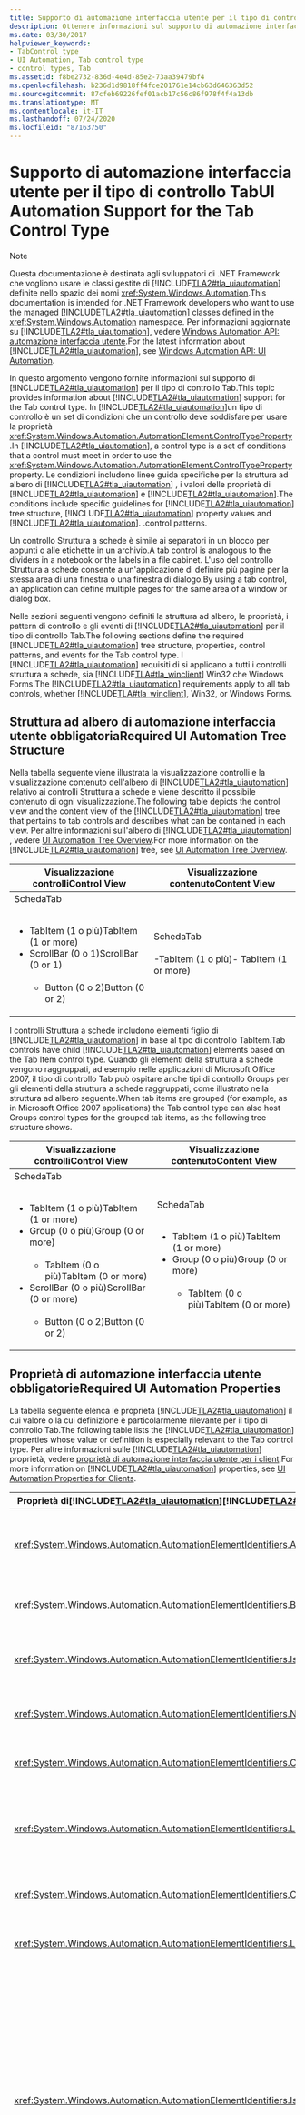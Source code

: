 ```yaml
---
title: Supporto di automazione interfaccia utente per il tipo di controllo Tab
description: Ottenere informazioni sul supporto di automazione interfaccia utente per il tipo di controllo Tab. Informazioni sulla struttura ad albero, le proprietà, i pattern di controllo e gli eventi di richiesti.
ms.date: 03/30/2017
helpviewer_keywords:
- TabControl type
- UI Automation, Tab control type
- control types, Tab
ms.assetid: f8be2732-836d-4e4d-85e2-73aa39479bf4
ms.openlocfilehash: b236d1d9818ff4fce201761e14cb63d646363d52
ms.sourcegitcommit: 87cfeb69226fef01acb17c56c86f978f4f4a13db
ms.translationtype: MT
ms.contentlocale: it-IT
ms.lasthandoff: 07/24/2020
ms.locfileid: "87163750"
---
```

# <a name="ui-automation-support-for-the-tab-control-type"></a><span data-ttu-id="49830-104">Supporto di automazione interfaccia utente per il tipo di controllo Tab</span><span class="sxs-lookup"><span data-stu-id="49830-104">UI Automation Support for the Tab Control Type</span></span>
> [!NOTE]
> <span data-ttu-id="49830-105">Questa documentazione è destinata agli sviluppatori di .NET Framework che vogliono usare le classi gestite di [!INCLUDE[TLA2#tla_uiautomation](../../../includes/tla2sharptla-uiautomation-md.md)] definite nello spazio dei nomi <xref:System.Windows.Automation>.</span><span class="sxs-lookup"><span data-stu-id="49830-105">This documentation is intended for .NET Framework developers who want to use the managed [!INCLUDE[TLA2#tla_uiautomation](../../../includes/tla2sharptla-uiautomation-md.md)] classes defined in the <xref:System.Windows.Automation> namespace.</span></span> <span data-ttu-id="49830-106">Per informazioni aggiornate su [!INCLUDE[TLA2#tla_uiautomation](../../../includes/tla2sharptla-uiautomation-md.md)], vedere [Windows Automation API: automazione interfaccia utente](/windows/win32/winauto/entry-uiauto-win32).</span><span class="sxs-lookup"><span data-stu-id="49830-106">For the latest information about [!INCLUDE[TLA2#tla_uiautomation](../../../includes/tla2sharptla-uiautomation-md.md)], see [Windows Automation API: UI Automation](/windows/win32/winauto/entry-uiauto-win32).</span></span>  
  
 <span data-ttu-id="49830-107">In questo argomento vengono fornite informazioni sul supporto di [!INCLUDE[TLA2#tla_uiautomation](../../../includes/tla2sharptla-uiautomation-md.md)] per il tipo di controllo Tab.</span><span class="sxs-lookup"><span data-stu-id="49830-107">This topic provides information about [!INCLUDE[TLA2#tla_uiautomation](../../../includes/tla2sharptla-uiautomation-md.md)] support for the Tab control type.</span></span> <span data-ttu-id="49830-108">In [!INCLUDE[TLA2#tla_uiautomation](../../../includes/tla2sharptla-uiautomation-md.md)]un tipo di controllo è un set di condizioni che un controllo deve soddisfare per usare la proprietà <xref:System.Windows.Automation.AutomationElement.ControlTypeProperty> .</span><span class="sxs-lookup"><span data-stu-id="49830-108">In [!INCLUDE[TLA2#tla_uiautomation](../../../includes/tla2sharptla-uiautomation-md.md)], a control type is a set of conditions that a control must meet in order to use the <xref:System.Windows.Automation.AutomationElement.ControlTypeProperty> property.</span></span> <span data-ttu-id="49830-109">Le condizioni includono linee guida specifiche per la struttura ad albero di [!INCLUDE[TLA2#tla_uiautomation](../../../includes/tla2sharptla-uiautomation-md.md)] , i valori delle proprietà di [!INCLUDE[TLA2#tla_uiautomation](../../../includes/tla2sharptla-uiautomation-md.md)] e [!INCLUDE[TLA2#tla_uiautomation](../../../includes/tla2sharptla-uiautomation-md.md)].</span><span class="sxs-lookup"><span data-stu-id="49830-109">The conditions include specific guidelines for [!INCLUDE[TLA2#tla_uiautomation](../../../includes/tla2sharptla-uiautomation-md.md)] tree structure, [!INCLUDE[TLA2#tla_uiautomation](../../../includes/tla2sharptla-uiautomation-md.md)] property values and [!INCLUDE[TLA2#tla_uiautomation](../../../includes/tla2sharptla-uiautomation-md.md)].</span></span> <span data-ttu-id="49830-110">.</span><span class="sxs-lookup"><span data-stu-id="49830-110">control patterns.</span></span>  
  
 <span data-ttu-id="49830-111">Un controllo Struttura a schede è simile ai separatori in un blocco per appunti o alle etichette in un archivio.</span><span class="sxs-lookup"><span data-stu-id="49830-111">A tab control is analogous to the dividers in a notebook or the labels in a file cabinet.</span></span> <span data-ttu-id="49830-112">L'uso del controllo Struttura a schede consente a un'applicazione di definire più pagine per la stessa area di una finestra o una finestra di dialogo.</span><span class="sxs-lookup"><span data-stu-id="49830-112">By using a tab control, an application can define multiple pages for the same area of a window or dialog box.</span></span>  
  
 <span data-ttu-id="49830-113">Nelle sezioni seguenti vengono definiti la struttura ad albero, le proprietà, i pattern di controllo e gli eventi di [!INCLUDE[TLA2#tla_uiautomation](../../../includes/tla2sharptla-uiautomation-md.md)] per il tipo di controllo Tab.</span><span class="sxs-lookup"><span data-stu-id="49830-113">The following sections define the required [!INCLUDE[TLA2#tla_uiautomation](../../../includes/tla2sharptla-uiautomation-md.md)] tree structure, properties, control patterns, and events for the Tab control type.</span></span> <span data-ttu-id="49830-114">I [!INCLUDE[TLA2#tla_uiautomation](../../../includes/tla2sharptla-uiautomation-md.md)] requisiti di si applicano a tutti i controlli struttura a schede, sia [!INCLUDE[TLA#tla_winclient](../../../includes/tlasharptla-winclient-md.md)] Win32 che Windows Forms.</span><span class="sxs-lookup"><span data-stu-id="49830-114">The [!INCLUDE[TLA2#tla_uiautomation](../../../includes/tla2sharptla-uiautomation-md.md)] requirements apply to all tab controls, whether [!INCLUDE[TLA#tla_winclient](../../../includes/tlasharptla-winclient-md.md)], Win32, or Windows Forms.</span></span>  
  
<a name="Required_UI_Automation_Tree_Structure"></a>
## <a name="required-ui-automation-tree-structure"></a><span data-ttu-id="49830-115">Struttura ad albero di automazione interfaccia utente obbligatoria</span><span class="sxs-lookup"><span data-stu-id="49830-115">Required UI Automation Tree Structure</span></span>  
 <span data-ttu-id="49830-116">Nella tabella seguente viene illustrata la visualizzazione controlli e la visualizzazione contenuto dell'albero di [!INCLUDE[TLA2#tla_uiautomation](../../../includes/tla2sharptla-uiautomation-md.md)] relativo ai controlli Struttura a schede e viene descritto il possibile contenuto di ogni visualizzazione.</span><span class="sxs-lookup"><span data-stu-id="49830-116">The following table depicts the control view and the content view of the [!INCLUDE[TLA2#tla_uiautomation](../../../includes/tla2sharptla-uiautomation-md.md)] tree that pertains to tab controls and describes what can be contained in each view.</span></span> <span data-ttu-id="49830-117">Per altre informazioni sull'albero di [!INCLUDE[TLA2#tla_uiautomation](../../../includes/tla2sharptla-uiautomation-md.md)] , vedere [UI Automation Tree Overview](ui-automation-tree-overview.md).</span><span class="sxs-lookup"><span data-stu-id="49830-117">For more information on the [!INCLUDE[TLA2#tla_uiautomation](../../../includes/tla2sharptla-uiautomation-md.md)] tree, see [UI Automation Tree Overview](ui-automation-tree-overview.md).</span></span>  
  
|<span data-ttu-id="49830-118">Visualizzazione controlli</span><span class="sxs-lookup"><span data-stu-id="49830-118">Control View</span></span>|<span data-ttu-id="49830-119">Visualizzazione contenuto</span><span class="sxs-lookup"><span data-stu-id="49830-119">Content View</span></span>|  
|------------------|------------------|  
|<span data-ttu-id="49830-120">Scheda</span><span class="sxs-lookup"><span data-stu-id="49830-120">Tab</span></span><br /><br /> <ul><li><span data-ttu-id="49830-121">TabItem (1 o più)</span><span class="sxs-lookup"><span data-stu-id="49830-121">TabItem (1 or more)</span></span></li><li><span data-ttu-id="49830-122">ScrollBar (0 o 1)</span><span class="sxs-lookup"><span data-stu-id="49830-122">ScrollBar (0 or 1)</span></span><br /><br /> <ul><li><span data-ttu-id="49830-123">Button (0 o 2)</span><span class="sxs-lookup"><span data-stu-id="49830-123">Button (0 or 2)</span></span></li></ul></li></ul>|<span data-ttu-id="49830-124">Scheda</span><span class="sxs-lookup"><span data-stu-id="49830-124">Tab</span></span><br /><br /> <span data-ttu-id="49830-125">-TabItem (1 o più)</span><span class="sxs-lookup"><span data-stu-id="49830-125">-   TabItem (1 or more)</span></span>|  
  
 <span data-ttu-id="49830-126">I controlli Struttura a schede includono elementi figlio di [!INCLUDE[TLA2#tla_uiautomation](../../../includes/tla2sharptla-uiautomation-md.md)] in base al tipo di controllo TabItem.</span><span class="sxs-lookup"><span data-stu-id="49830-126">Tab controls have child [!INCLUDE[TLA2#tla_uiautomation](../../../includes/tla2sharptla-uiautomation-md.md)] elements based on the Tab Item control type.</span></span> <span data-ttu-id="49830-127">Quando gli elementi della struttura a schede vengono raggruppati, ad esempio nelle applicazioni di Microsoft Office 2007, il tipo di controllo Tab può ospitare anche tipi di controllo Groups per gli elementi della struttura a schede raggruppati, come illustrato nella struttura ad albero seguente.</span><span class="sxs-lookup"><span data-stu-id="49830-127">When tab items are grouped (for example, as in Microsoft Office 2007 applications) the Tab control type can also host Groups control types for the grouped tab items, as the following tree structure shows.</span></span>  
  
|<span data-ttu-id="49830-128">Visualizzazione controlli</span><span class="sxs-lookup"><span data-stu-id="49830-128">Control View</span></span>|<span data-ttu-id="49830-129">Visualizzazione contenuto</span><span class="sxs-lookup"><span data-stu-id="49830-129">Content View</span></span>|  
|------------------|------------------|  
|<span data-ttu-id="49830-130">Scheda</span><span class="sxs-lookup"><span data-stu-id="49830-130">Tab</span></span><br /><br /> <ul><li><span data-ttu-id="49830-131">TabItem (1 o più)</span><span class="sxs-lookup"><span data-stu-id="49830-131">TabItem (1 or more)</span></span></li><li><span data-ttu-id="49830-132">Group (0 o più)</span><span class="sxs-lookup"><span data-stu-id="49830-132">Group (0 or more)</span></span><br /><br /> <ul><li><span data-ttu-id="49830-133">TabItem (0 o più)</span><span class="sxs-lookup"><span data-stu-id="49830-133">TabItem (0 or more)</span></span></li></ul></li><li><span data-ttu-id="49830-134">ScrollBar (0 o più)</span><span class="sxs-lookup"><span data-stu-id="49830-134">ScrollBar (0 or more)</span></span><br /><br /> <ul><li><span data-ttu-id="49830-135">Button (0 o 2)</span><span class="sxs-lookup"><span data-stu-id="49830-135">Button (0 or 2)</span></span></li></ul></li></ul>|<span data-ttu-id="49830-136">Scheda</span><span class="sxs-lookup"><span data-stu-id="49830-136">Tab</span></span><br /><br /> <ul><li><span data-ttu-id="49830-137">TabItem (1 o più)</span><span class="sxs-lookup"><span data-stu-id="49830-137">TabItem (1 or more)</span></span></li><li><span data-ttu-id="49830-138">Group (0 o più)</span><span class="sxs-lookup"><span data-stu-id="49830-138">Group (0 or more)</span></span><br /><br /> <ul><li><span data-ttu-id="49830-139">TabItem (0 o più)</span><span class="sxs-lookup"><span data-stu-id="49830-139">TabItem (0 or more)</span></span></li></ul></li></ul>|  
  
<a name="Required_UI_Automation_Properties"></a>
## <a name="required-ui-automation-properties"></a><span data-ttu-id="49830-140">Proprietà di automazione interfaccia utente obbligatorie</span><span class="sxs-lookup"><span data-stu-id="49830-140">Required UI Automation Properties</span></span>  
 <span data-ttu-id="49830-141">La tabella seguente elenca le proprietà [!INCLUDE[TLA2#tla_uiautomation](../../../includes/tla2sharptla-uiautomation-md.md)] il cui valore o la cui definizione è particolarmente rilevante per il tipo di controllo Tab.</span><span class="sxs-lookup"><span data-stu-id="49830-141">The following table lists the [!INCLUDE[TLA2#tla_uiautomation](../../../includes/tla2sharptla-uiautomation-md.md)] properties whose value or definition is especially relevant to the Tab control type.</span></span> <span data-ttu-id="49830-142">Per altre informazioni sulle [!INCLUDE[TLA2#tla_uiautomation](../../../includes/tla2sharptla-uiautomation-md.md)] proprietà, vedere [proprietà di automazione interfaccia utente per i client](ui-automation-properties-for-clients.md).</span><span class="sxs-lookup"><span data-stu-id="49830-142">For more information on [!INCLUDE[TLA2#tla_uiautomation](../../../includes/tla2sharptla-uiautomation-md.md)] properties, see [UI Automation Properties for Clients](ui-automation-properties-for-clients.md).</span></span>  
  
|<span data-ttu-id="49830-143">Proprietà di[!INCLUDE[TLA2#tla_uiautomation](../../../includes/tla2sharptla-uiautomation-md.md)]</span><span class="sxs-lookup"><span data-stu-id="49830-143">[!INCLUDE[TLA2#tla_uiautomation](../../../includes/tla2sharptla-uiautomation-md.md)] Property</span></span>|<span data-ttu-id="49830-144">Valore</span><span class="sxs-lookup"><span data-stu-id="49830-144">Value</span></span>|<span data-ttu-id="49830-145">Note</span><span class="sxs-lookup"><span data-stu-id="49830-145">Notes</span></span>|  
|------------------------------------------------------------------------------------|-----------|-----------|  
|<xref:System.Windows.Automation.AutomationElementIdentifiers.AutomationIdProperty>|<span data-ttu-id="49830-146">Vedere le note.</span><span class="sxs-lookup"><span data-stu-id="49830-146">See notes.</span></span>|<span data-ttu-id="49830-147">Il valore di questa proprietà deve essere univoco in tutti i controlli in un'applicazione.</span><span class="sxs-lookup"><span data-stu-id="49830-147">The value of this property needs to be unique across all controls in an application.</span></span>|  
|<xref:System.Windows.Automation.AutomationElementIdentifiers.BoundingRectangleProperty>|<span data-ttu-id="49830-148">Vedere le note.</span><span class="sxs-lookup"><span data-stu-id="49830-148">See notes.</span></span>|<span data-ttu-id="49830-149">Il rettangolo più esterno che contiene l'intero controllo.</span><span class="sxs-lookup"><span data-stu-id="49830-149">The outermost rectangle that contains the whole control.</span></span>|  
|<xref:System.Windows.Automation.AutomationElementIdentifiers.IsKeyboardFocusableProperty>|<span data-ttu-id="49830-150">Vedere le note.</span><span class="sxs-lookup"><span data-stu-id="49830-150">See notes.</span></span>|<span data-ttu-id="49830-151">Se il controllo può ricevere lo stato attivo, deve supportare questa proprietà.</span><span class="sxs-lookup"><span data-stu-id="49830-151">If the control can receive keyboard focus, it must support this property.</span></span>|  
|<xref:System.Windows.Automation.AutomationElementIdentifiers.NameProperty>|<span data-ttu-id="49830-152">Vedere le note.</span><span class="sxs-lookup"><span data-stu-id="49830-152">See notes.</span></span>|<span data-ttu-id="49830-153">Il controllo Struttura a schede raramente richiede una proprietà Name.</span><span class="sxs-lookup"><span data-stu-id="49830-153">The tab control rarely requires a Name property.</span></span>|  
|<xref:System.Windows.Automation.AutomationElementIdentifiers.ClickablePointProperty>|<span data-ttu-id="49830-154">No</span><span class="sxs-lookup"><span data-stu-id="49830-154">No</span></span>|<span data-ttu-id="49830-155">Il controllo Struttura a schede non dispone di un punto selezionabile.</span><span class="sxs-lookup"><span data-stu-id="49830-155">The tab control does not have a clickable point.</span></span>|  
|<xref:System.Windows.Automation.AutomationElementIdentifiers.LabeledByProperty>|<span data-ttu-id="49830-156">Vedere le note.</span><span class="sxs-lookup"><span data-stu-id="49830-156">See notes.</span></span>|<span data-ttu-id="49830-157">I controlli Struttura a schede in genere includono un'etichetta di testo statico che viene esposta tramite questa proprietà.</span><span class="sxs-lookup"><span data-stu-id="49830-157">Tab controls typically have a static text label that is exposed through this property.</span></span>|  
|<xref:System.Windows.Automation.AutomationElementIdentifiers.ControlTypeProperty>|<span data-ttu-id="49830-158">Scheda</span><span class="sxs-lookup"><span data-stu-id="49830-158">Tab</span></span>|<span data-ttu-id="49830-159">Questo valore è uguale per tutti i framework dell'interfaccia utente.</span><span class="sxs-lookup"><span data-stu-id="49830-159">This value is the same for all UI frameworks.</span></span>|  
|<xref:System.Windows.Automation.AutomationElementIdentifiers.LocalizedControlTypeProperty>|<span data-ttu-id="49830-160">"tab"</span><span class="sxs-lookup"><span data-stu-id="49830-160">"tab"</span></span>|<span data-ttu-id="49830-161">Stringa localizzata corrispondente al tipo di controllo Tab.</span><span class="sxs-lookup"><span data-stu-id="49830-161">Localized string corresponding to the Tab control type.</span></span>|  
|<xref:System.Windows.Automation.AutomationElementIdentifiers.IsKeyboardFocusableProperty>|<span data-ttu-id="49830-162">True</span><span class="sxs-lookup"><span data-stu-id="49830-162">True</span></span>|<span data-ttu-id="49830-163">Il tipo di controllo Tab deve essere in grado di ricevere lo stato attivo.</span><span class="sxs-lookup"><span data-stu-id="49830-163">The Tab control type must be able to receive keyboard focus.</span></span> <span data-ttu-id="49830-164">In genere, un client di [!INCLUDE[TLA2#tla_uiautomation](../../../includes/tla2sharptla-uiautomation-md.md)] chiama la proprietà SetFocus su un controllo Struttura a schede e uno dei relativi elementi inoltra lo stato attivo al controllo Struttura a schede.</span><span class="sxs-lookup"><span data-stu-id="49830-164">Typically, a [!INCLUDE[TLA2#tla_uiautomation](../../../includes/tla2sharptla-uiautomation-md.md)] client calls SetFocus on a tab control and one of its items will forward the keyboard focus to the tab control.</span></span> <span data-ttu-id="49830-165">È possibile che alcuni contenitori di schede assumano lo stato attivo senza che lo stato attivo venga impostato su uno dei relativi elementi.</span><span class="sxs-lookup"><span data-stu-id="49830-165">It is possible for some tab containers to take focus without setting focus to one of its items.</span></span>|  
|<xref:System.Windows.Automation.AutomationElementIdentifiers.IsContentElementProperty>|<span data-ttu-id="49830-166">True</span><span class="sxs-lookup"><span data-stu-id="49830-166">True</span></span>|<span data-ttu-id="49830-167">Il controllo Struttura a schede viene sempre incluso nella visualizzazione contenuto dell'albero di [!INCLUDE[TLA2#tla_uiautomation](../../../includes/tla2sharptla-uiautomation-md.md)] .</span><span class="sxs-lookup"><span data-stu-id="49830-167">The tab control is always included in the content view of the [!INCLUDE[TLA2#tla_uiautomation](../../../includes/tla2sharptla-uiautomation-md.md)] tree.</span></span>|  
|<xref:System.Windows.Automation.AutomationElementIdentifiers.IsControlElementProperty>|<span data-ttu-id="49830-168">True</span><span class="sxs-lookup"><span data-stu-id="49830-168">True</span></span>|<span data-ttu-id="49830-169">Il controllo Struttura a schede viene sempre incluso nella visualizzazione controlli dell'albero di [!INCLUDE[TLA2#tla_uiautomation](../../../includes/tla2sharptla-uiautomation-md.md)] .</span><span class="sxs-lookup"><span data-stu-id="49830-169">The tab control is always included in the control view of the [!INCLUDE[TLA2#tla_uiautomation](../../../includes/tla2sharptla-uiautomation-md.md)] tree.</span></span>|  
|<xref:System.Windows.Automation.AutomationElementIdentifiers.OrientationProperty>|<span data-ttu-id="49830-170">Vedere le note.</span><span class="sxs-lookup"><span data-stu-id="49830-170">See notes.</span></span>|<span data-ttu-id="49830-171">Il controllo Struttura a schede deve sempre indicare se è posizionato orizzontalmente o verticalmente.</span><span class="sxs-lookup"><span data-stu-id="49830-171">The tab control must always indicate whether it is positioned horizontally or vertically.</span></span>|  
  
<a name="Required_UI_Automation_Control_Patterns_and_Properties"></a>
## <a name="required-ui-automation-control-patterns-and-properties"></a><span data-ttu-id="49830-172">Pattern di controllo e proprietà obbligatori per l'automazione interfaccia utente</span><span class="sxs-lookup"><span data-stu-id="49830-172">Required UI Automation Control Patterns and Properties</span></span>  
 <span data-ttu-id="49830-173">La tabella seguente elenca i pattern di controllo di [!INCLUDE[TLA2#tla_uiautomation](../../../includes/tla2sharptla-uiautomation-md.md)] che devono essere supportati da tutti i controlli Struttura a schede.</span><span class="sxs-lookup"><span data-stu-id="49830-173">The following table lists the [!INCLUDE[TLA2#tla_uiautomation](../../../includes/tla2sharptla-uiautomation-md.md)] control patterns required to be supported by all tab controls.</span></span> <span data-ttu-id="49830-174">Per altre informazioni sui pattern di controllo, vedere [UI Automation Control Patterns Overview](ui-automation-control-patterns-overview.md).</span><span class="sxs-lookup"><span data-stu-id="49830-174">For more information on control patterns, see [UI Automation Control Patterns Overview](ui-automation-control-patterns-overview.md).</span></span>  
  
|<span data-ttu-id="49830-175">Pattern di controllo/proprietà del pattern</span><span class="sxs-lookup"><span data-stu-id="49830-175">Control Pattern/Pattern Property</span></span>|<span data-ttu-id="49830-176">Supporto/valore</span><span class="sxs-lookup"><span data-stu-id="49830-176">Support/Value</span></span>|<span data-ttu-id="49830-177">Note</span><span class="sxs-lookup"><span data-stu-id="49830-177">Notes</span></span>|  
|---------------------------------------|--------------------|-----------|  
|<xref:System.Windows.Automation.Provider.ISelectionProvider>|<span data-ttu-id="49830-178">Sì</span><span class="sxs-lookup"><span data-stu-id="49830-178">Yes</span></span>|<span data-ttu-id="49830-179">Tutti i controlli Struttura a schede devono supportare il pattern Selection.</span><span class="sxs-lookup"><span data-stu-id="49830-179">All tab controls must support the Selection pattern.</span></span>|  
|<xref:System.Windows.Automation.Provider.ISelectionProvider.IsSelectionRequired%2A>|<span data-ttu-id="49830-180">True</span><span class="sxs-lookup"><span data-stu-id="49830-180">True</span></span>|<span data-ttu-id="49830-181">I controlli Struttura a schede richiedono sempre una selezione.</span><span class="sxs-lookup"><span data-stu-id="49830-181">Tab controls always require that a selection be made.</span></span>|  
|<xref:System.Windows.Automation.Provider.ISelectionProvider.CanSelectMultiple%2A>|<span data-ttu-id="49830-182">False</span><span class="sxs-lookup"><span data-stu-id="49830-182">False</span></span>|<span data-ttu-id="49830-183">I controlli Struttura a schede sono sempre contenitori a selezione singola.</span><span class="sxs-lookup"><span data-stu-id="49830-183">Tab controls are always single-selection containers.</span></span>|  
|<xref:System.Windows.Automation.Provider.IScrollProvider>|<span data-ttu-id="49830-184">Dipende da</span><span class="sxs-lookup"><span data-stu-id="49830-184">Depends</span></span>|<span data-ttu-id="49830-185">Il pattern Scroll deve essere supportato nel controllo Struttura a schede contenente widget che consentono lo scorrimento di un set di elementi della struttura a schede.</span><span class="sxs-lookup"><span data-stu-id="49830-185">The Scroll pattern must be supported in the tab control has widgets that allow for a set of tab items to be scrolled through.</span></span>|  
  
<a name="Required_UI_Automation_Events"></a>
## <a name="required-ui-automation-events"></a><span data-ttu-id="49830-186">Eventi di automazione interfaccia utente obbligatori</span><span class="sxs-lookup"><span data-stu-id="49830-186">Required UI Automation Events</span></span>  
 <span data-ttu-id="49830-187">La tabella seguente elenca gli eventi dell' [!INCLUDE[TLA2#tla_uiautomation](../../../includes/tla2sharptla-uiautomation-md.md)] che devono essere supportati da tutti i controlli Struttura a schede.</span><span class="sxs-lookup"><span data-stu-id="49830-187">The following table lists the [!INCLUDE[TLA2#tla_uiautomation](../../../includes/tla2sharptla-uiautomation-md.md)] events required to be supported by all tab controls.</span></span> <span data-ttu-id="49830-188">Per altre informazioni sugli eventi, vedere [UI Automation Events Overview](ui-automation-events-overview.md).</span><span class="sxs-lookup"><span data-stu-id="49830-188">For more information on events, see [UI Automation Events Overview](ui-automation-events-overview.md).</span></span>  
  
|<span data-ttu-id="49830-189">o[!INCLUDE[TLA2#tla_uiautomation](../../../includes/tla2sharptla-uiautomation-md.md)]</span><span class="sxs-lookup"><span data-stu-id="49830-189">[!INCLUDE[TLA2#tla_uiautomation](../../../includes/tla2sharptla-uiautomation-md.md)] Event</span></span>|<span data-ttu-id="49830-190">Supporto</span><span class="sxs-lookup"><span data-stu-id="49830-190">Support</span></span>|<span data-ttu-id="49830-191">Note</span><span class="sxs-lookup"><span data-stu-id="49830-191">Notes</span></span>|  
|---------------------------------------------------------------------------------|-------------|-----------|  
|<span data-ttu-id="49830-192">Evento di modifica della proprietà<xref:System.Windows.Automation.AutomationElementIdentifiers.BoundingRectangleProperty> .</span><span class="sxs-lookup"><span data-stu-id="49830-192"><xref:System.Windows.Automation.AutomationElementIdentifiers.BoundingRectangleProperty> property-changed event.</span></span>|<span data-ttu-id="49830-193">Richiesto</span><span class="sxs-lookup"><span data-stu-id="49830-193">Required</span></span>|<span data-ttu-id="49830-194">Nessuno</span><span class="sxs-lookup"><span data-stu-id="49830-194">None</span></span>|  
|<span data-ttu-id="49830-195">Evento di modifica della proprietà<xref:System.Windows.Automation.AutomationElementIdentifiers.IsOffscreenProperty> .</span><span class="sxs-lookup"><span data-stu-id="49830-195"><xref:System.Windows.Automation.AutomationElementIdentifiers.IsOffscreenProperty> property-changed event.</span></span>|<span data-ttu-id="49830-196">Richiesto</span><span class="sxs-lookup"><span data-stu-id="49830-196">Required</span></span>|<span data-ttu-id="49830-197">Nessuno</span><span class="sxs-lookup"><span data-stu-id="49830-197">None</span></span>|  
|<span data-ttu-id="49830-198">Evento di modifica della proprietà<xref:System.Windows.Automation.AutomationElementIdentifiers.IsEnabledProperty> .</span><span class="sxs-lookup"><span data-stu-id="49830-198"><xref:System.Windows.Automation.AutomationElementIdentifiers.IsEnabledProperty> property-changed event.</span></span>|<span data-ttu-id="49830-199">Richiesto</span><span class="sxs-lookup"><span data-stu-id="49830-199">Required</span></span>|<span data-ttu-id="49830-200">Nessuno</span><span class="sxs-lookup"><span data-stu-id="49830-200">None</span></span>|  
|<span data-ttu-id="49830-201">Evento di modifica della proprietà<xref:System.Windows.Automation.ScrollPatternIdentifiers.HorizontallyScrollableProperty> .</span><span class="sxs-lookup"><span data-stu-id="49830-201"><xref:System.Windows.Automation.ScrollPatternIdentifiers.HorizontallyScrollableProperty> property-changed event.</span></span>|<span data-ttu-id="49830-202">Dipende da</span><span class="sxs-lookup"><span data-stu-id="49830-202">Depends</span></span>|<span data-ttu-id="49830-203">Nessuno</span><span class="sxs-lookup"><span data-stu-id="49830-203">None</span></span>|  
|<span data-ttu-id="49830-204">Evento di modifica della proprietà<xref:System.Windows.Automation.ScrollPatternIdentifiers.HorizontalScrollPercentProperty> .</span><span class="sxs-lookup"><span data-stu-id="49830-204"><xref:System.Windows.Automation.ScrollPatternIdentifiers.HorizontalScrollPercentProperty> property-changed event.</span></span>|<span data-ttu-id="49830-205">Dipende da</span><span class="sxs-lookup"><span data-stu-id="49830-205">Depends</span></span>|<span data-ttu-id="49830-206">Nessuno</span><span class="sxs-lookup"><span data-stu-id="49830-206">None</span></span>|  
|<span data-ttu-id="49830-207">Evento di modifica della proprietà<xref:System.Windows.Automation.ScrollPatternIdentifiers.HorizontallyScrollableProperty> .</span><span class="sxs-lookup"><span data-stu-id="49830-207"><xref:System.Windows.Automation.ScrollPatternIdentifiers.HorizontallyScrollableProperty> property-changed event.</span></span>|<span data-ttu-id="49830-208">Dipende da</span><span class="sxs-lookup"><span data-stu-id="49830-208">Depends</span></span>|<span data-ttu-id="49830-209">Nessuno</span><span class="sxs-lookup"><span data-stu-id="49830-209">None</span></span>|  
|<span data-ttu-id="49830-210">Evento di modifica della proprietà<xref:System.Windows.Automation.ScrollPatternIdentifiers.HorizontalViewSizeProperty> .</span><span class="sxs-lookup"><span data-stu-id="49830-210"><xref:System.Windows.Automation.ScrollPatternIdentifiers.HorizontalViewSizeProperty> property-changed event.</span></span>|<span data-ttu-id="49830-211">Dipende da</span><span class="sxs-lookup"><span data-stu-id="49830-211">Depends</span></span>|<span data-ttu-id="49830-212">Nessuno</span><span class="sxs-lookup"><span data-stu-id="49830-212">None</span></span>|  
|<span data-ttu-id="49830-213">Evento di modifica della proprietà<xref:System.Windows.Automation.ScrollPatternIdentifiers.VerticalScrollPercentProperty> .</span><span class="sxs-lookup"><span data-stu-id="49830-213"><xref:System.Windows.Automation.ScrollPatternIdentifiers.VerticalScrollPercentProperty> property-changed event.</span></span>|<span data-ttu-id="49830-214">Dipende da</span><span class="sxs-lookup"><span data-stu-id="49830-214">Depends</span></span>|<span data-ttu-id="49830-215">Nessuno</span><span class="sxs-lookup"><span data-stu-id="49830-215">None</span></span>|  
|<span data-ttu-id="49830-216">Evento di modifica della proprietà<xref:System.Windows.Automation.ScrollPatternIdentifiers.VerticalViewSizeProperty> .</span><span class="sxs-lookup"><span data-stu-id="49830-216"><xref:System.Windows.Automation.ScrollPatternIdentifiers.VerticalViewSizeProperty> property-changed event.</span></span>|<span data-ttu-id="49830-217">Dipende da</span><span class="sxs-lookup"><span data-stu-id="49830-217">Depends</span></span>|<span data-ttu-id="49830-218">Nessuno</span><span class="sxs-lookup"><span data-stu-id="49830-218">None</span></span>|  
|<xref:System.Windows.Automation.AutomationElementIdentifiers.AutomationFocusChangedEvent>|<span data-ttu-id="49830-219">Richiesto</span><span class="sxs-lookup"><span data-stu-id="49830-219">Required</span></span>|<span data-ttu-id="49830-220">Nessuno</span><span class="sxs-lookup"><span data-stu-id="49830-220">None</span></span>|  
|<xref:System.Windows.Automation.AutomationElementIdentifiers.StructureChangedEvent>|<span data-ttu-id="49830-221">Richiesto</span><span class="sxs-lookup"><span data-stu-id="49830-221">Required</span></span>|<span data-ttu-id="49830-222">Nessuno</span><span class="sxs-lookup"><span data-stu-id="49830-222">None</span></span>|  
  
## <a name="see-also"></a><span data-ttu-id="49830-223">Vedere anche</span><span class="sxs-lookup"><span data-stu-id="49830-223">See also</span></span>

- <xref:System.Windows.Automation.ControlType.Tab>
- [<span data-ttu-id="49830-224">Cenni preliminari sui tipi di controllo per l'automazione interfaccia utente</span><span class="sxs-lookup"><span data-stu-id="49830-224">UI Automation Control Types Overview</span></span>](ui-automation-control-types-overview.md)
- [<span data-ttu-id="49830-225">Cenni preliminari su automazione interfaccia utente</span><span class="sxs-lookup"><span data-stu-id="49830-225">UI Automation Overview</span></span>](ui-automation-overview.md)
